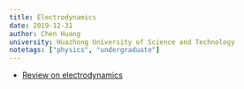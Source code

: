 ```yaml
---
title: Electrodynamics
date: 2019-12-31
author: Chen Huang
university: Huazhong University of Science and Technology
notetags: ["physics", "undergraduate"]
---
```


- [Review on electrodynamics](electrodynamics/pdf/review-electrodynamics.pdf)
